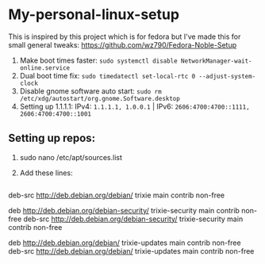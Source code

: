 # My-personal-linux-setup
This is inspired by this project which is for fedora but I've made this for small general tweaks: https://github.com/wz790/Fedora-Noble-Setup
1. Make boot times faster: ```sudo systemctl disable NetworkManager-wait-online.service```
2. Dual boot time fix: ```sudo timedatectl set-local-rtc 0 --adjust-system-clock```
3. Disable gnome software auto start: ```sudo rm /etc/xdg/autostart/org.gnome.Software.desktop```
4. Setting up 1.1.1.1: IPv4: ```1.1.1.1, 1.0.0.1``` | IPv6: ```2606:4700:4700::1111, 2606:4700:4700::1001```
## Setting up repos: 
1. sudo nano /etc/apt/sources.list
2. Add these lines:
 
   ```deb http://deb.debian.org/debian/ trixie main contrib non-free
deb-src http://deb.debian.org/debian/ trixie main contrib non-free

deb http://deb.debian.org/debian-security/ trixie-security main contrib non-free
deb-src http://deb.debian.org/debian-security/ trixie-security main contrib non-free

deb http://deb.debian.org/debian/ trixie-updates main contrib non-free
deb-src http://deb.debian.org/debian/ trixie-updates main contrib non-free
```
